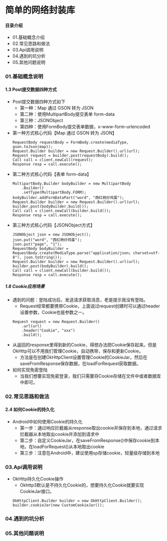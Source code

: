 # 简单的网络封装库
#### 目录介绍
- 01.基础概念介绍
- 02.常见思路和做法
- 03.Api调用说明
- 04.遇到的坑分析
- 05.其他问题说明



### 01.基础概念说明



#### 1.3 Post提交数据四种方式
- Post提交数据四种方式如下
    - 第一种：Map 通过 GSON 转为 JSON
    - 第二种：使用MultipartBody提交表单 form-data
    - 第三种：JSONObject
    - 第四种：使用FormBody提交表单数据，x-www-form-urlencoded
- 第一种方式核心代码【Map 通过 GSON 转为 JSON】
    ```
    RequestBody requestBody = FormBody.create(mediaType, gson.toJson(map));
    Request.Builder builder = new Request.Builder().url(url);
    Request request = builder.post(requestBody).build();
    Call call = client.newCall(request);
    Response resp = call.execute();
    ```
- 第二种方式核心代码【表单 form-data】
    ```
    MultipartBody.Builder bodyBuilder = new MultipartBody
        .Builder()
        .setType(MultipartBody.FORM);
    bodyBuilder.addFormDataPart("word", "西红柿炒鸡蛋");
    Request.Builder builder = new Request.Builder().url(url);
    builder.post(bodyBuilder.build());
    Call call = client.newCall(builder.build());
    Response resp = call.execute();
    ```
- 第三种方式核心代码【JSONObject方式】
    ```
    JSONObject json = new JSONObject();
    json.put("word", "西红柿炒鸡蛋");
    json.put("page", "1");
    RequestBody bodyBuilder = RequestBody.create(MediaType.parse("application/json; charset=utf-8"), json.toString());
    Request.Builder builder = new Request.Builder().url(url);
    builder.post(bodyBuilder).build();
    Call call = client.newCall(builder.build());
    Response resp = call.execute();
    ```


##### 1.8 Cookie应用场景
- 遇到的问题：登陆成功后，发送请求获取消息，老是提示我没有登陆。
    - Request经常都要携带Cookie，上面说过request创建时可以通过header设置参数，Cookie也是参数之一。
    ```
    Request request = new Request.Builder()
        .url(url)
        .header("Cookie", "xxx")
        .build();
    ```
- 从返回的response里得到新的Cookie，得想办法把Cookie保存起来。但是OkHttp可以不用我们管理Cookie，自动携带，保存和更新Cookie。
    - 方法是在创建OkHttpClient设置管理Cookie的CookieJar，然后在saveFromResponse保存数据，在loadForRequest获取数据。
- 如何实现免密登陆
    - 当我们想要实现免密登录，我们只需要将Cookie存储在文件中或者数据库中即可。




### 02.常见思路和做法



#### 2.4 如何Cookie的持久化
- Android中如何使用Cookie的持久化
    - 第一步：通过响应拦截器从response取出cookie并保存到本地，通过请求拦截器从本地取出cookie并添加到请求中
    - 第二步：自定义CookieJar，在saveFromResponse()中保存cookie到本地，在loadForRequest()从本地取出cookie
    - 第三步：注意在Android中，建议使用sp存储cookie，轻量级存储到本地


### 03.Api调用说明
- OkHttp持久化Cookie操作
    - Okhttp3默认是不持久化Cookie的，想要持久化Cookie就要实现CookieJar接口。
    ```
    OkHttpClient.Builder builder = new OkHttpClient.Builder();
    builder.cookieJar(new CustomCookieJar());
    ```



### 04.遇到的坑分析


### 05.其他问题说明




